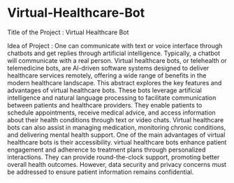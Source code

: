 # Virtual-Healthcare-Bot

Title of the Project : Virtual Healthcare Bot

Idea of Project : 
            One can communicate with text or voice interface through chatbots and get replies through artificial intelligence. Typically, a chatbot will communicate with a real person. Virtual healthcare bots, or telehealth or telemedicine bots, are Al-driven software systems designed to deliver healthcare services remotely, offering a wide range of benefits in the modern healthcare landscape. This abstract explores the key features and advantages of virtual healthcare bots. These bots leverage artificial intelligence and natural language processing to facilitate communication between patients and healthcare providers. They enable patients to schedule appointments, receive medical advice, and access information about their health conditions through text or video chats. Virtual healthcare bots can also assist in managing medication, monitoring chronic conditions, and delivering mental health support. One of the main advantages of virtual healthcare bots is their accessibility. virtual healthcare bots enhance patient engagement and adherence to treatment plans through personalized interactions. They can provide round-the-clock support, promoting better overall health outcomes. However, data security and privacy concerns must be addressed to ensure patient information remains confidential.


